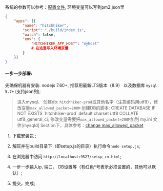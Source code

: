 系统的参数可以参考：[配置文件](configuration.md), 环境变量可以写到pm2.json里

```json
{
    "apps": [{
        "name": "hitchhiker",
        "script": "./build/index.js",
        "watch": false,
        "env": {
            "HITCHHIKER_APP_HOST": "myhost"
            # 在这里写入环境变量
        }
    }]
}
```

#### 一步一步部署:

先确保机器有安装: nodejs 7.60+, 推荐用最新LTS版本（8.9） 以及数据库 `mysql 5.7+` (支持json列);

> 进入mysql， 创建db: `hitchhiker-prod`或其他名字（注意编码用utf8），修改变量`max_allowed_packet=200M`
> 创建DB的脚本: CREATE DATABASE IF NOT EXISTS \`hitchhiker-prod\` default charset utf8 COLLATE utf8_general_ci;
> 修改变量需要把`max_allowed_packet=200M`加到 my.ini 文件[mysqld] Section下，具体参考：[change max_allowed_packet](https://stackoverflow.com/questions/8062496/how-to-change-max-allowed-packet-size)

1. 下载安装包 ;

2. 解压并在build目录下（即setup.js的目录）执行命令`node setup.js`;

3. 在浏览器中访问 `http://localhost:9527/setup_cn.html`;

4. 一步一步输入ip, 端口， DB设置等（有红色*号表示必须设置的，其他可以默认）;

5. 提交，完成;